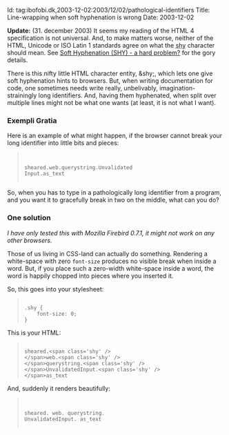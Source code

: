 Id: tag:ibofobi.dk,2003-12-02:2003/12/02/pathological-identifiers
Title: Line-wrapping when soft hyphenation is wrong
Date: 2003-12-02

<div class='update'>
<p><strong>Update:</strong>
<span class='timestamp'>(31. december 2003)</span>
It seems my reading of the HTML 4 specification is not universal.  And,
to make matters worse, neither of the HTML, Unicode or ISO Latin 1
standards agree on what the <acronym title='soft
hyphenation'>shy</acronym> character should mean. See <a
href='http://www.cs.tut.fi/~jkorpela/shy.html'>Soft Hyphenation (SHY) -
a hard problem?</a> for the gory details.</p>
</div>

<p>There is this nifty little HTML character entity, &amp;shy;, which
lets one give soft hyphenation hints to browsers. But, when writing
documentation for code, one sometimes needs write really, unbelivably,
imagination-strainingly long identifiers. And, having them hyphenated,
when split over multiple lines might not be what one wants (at least, it
is not what I want).</p>

<h3>Exempli Gratia</h3>

<p>Here is an example of what might happen, if the browser cannot break
your long identifier into little bits and pieces:</p>

<blockquote style='width: 50%; overflow: scroll;'><p><code>
sheared.web.querystring.UnvalidatedInput.as_text
</code></p></blockquote>

<p>So, when you has to type in a pathologically long identifier from a
program, and you want it to gracefully break in two on the middle, what
can you do?</p>

<h3>One solution</h3>

<p><em>I have only tested this with Mozilla Firebird 0.7.1, it might not
work on any other browsers.</em></p>

<p>Those of us living in CSS-land can actually do something. Rendering a
white-space with zero <code>font-size</code> produces no visible break
when inside a word. But, if you place such a zero-width white-space
inside a word, the word is happily chopped into pieces where you
inserted it.</p>

<p>So, this goes into your stylesheet:</p>

<blockquote><p><code>
.shy {
    font-size: 0;
}
</code></p></blockquote>

<p>This is your HTML:</p>

<blockquote><p><code>
sheared.&lt;span class='shy' /&gt;
&lt;/span&gt;web.&lt;span class='shy' /&gt;
&lt;/span&gt;querystring.&lt;span class='shy' /&gt;
&lt;/span&gt;UnvalidatedInput.&lt;span class='shy' /&gt;
&lt;/span&gt;as_text
</code></p></blockquote>

<p>And, suddenly it renders beautifully:</p>

<blockquote style='width: 50%; overflow: scroll;'><p><code>
sheared.<span class='shy'> </span>web.<span class='shy'> </span>querystring.<span class='shy'> </span>UnvalidatedInput.<span class='shy'> </span>as_text
</code></p></blockquote>